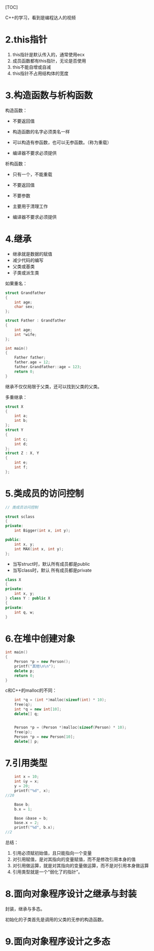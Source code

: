 [TOC]



C++的学习，看到是编程达人的视频



# 2.this指针

1.  this指针是默认传入的，通常使用ecx
2.  成员函数都有this指针，无论是否使用
3.  this不能自增或自减
4.  this指针不占用结构体的宽度



# 3.构造函数与析构函数

构造函数：

-   不要返回值

-   构造函数的名字必须类名一样

-   可以构造有参函数，也可以无参函数。（称为重载）

-   编译器不要求必须提供 



析构函数：

-   只有一个，不能重载

-   不要返回值
-   不要参数
-   主要用于清理工作
-   编译器不要求必须提供

# 4.继承

-   继承就是数据的赋值
-   减少代码的编写
-   父类或基类
-   子类或派生类

如果重名：

```c++
struct Grandfather
{
    int age;
    char sex;
};

struct Father : Grandfather
{
    int age;
    int *wife;
};

int main()
{
    Father father;
    father.age = 12;
    father.Grandfather::age = 123;
    return 0;
}
```

继承不仅仅局限于父类，还可以找到父类的父类。

多重继承：

```c++
struct X
{
    int a;
    int b;
};
struct Y
{
    int c;
    int d;
};
struct Z : X, Y
{
    int e;
    int f;
};
```

# 5.类成员的访问控制

```c++
// 类成员访问控制
 
struct sclass
{
private:
    int Bigger(int x, int y);

public:
    int x, y;
    int MAX(int x, int y);
};

```

-   当写struct时，默认所有成员都是public
-   当写class时，默认 所有成员都是private

```c++
class X
{
private:
    int x, y;
} class Y : public X
{
private:
    int q, w;
}
```

# 6.在堆中创建对象

```c++
int main()
{
    Person *p = new Person();
    printf("其他\n\n");
    delete p;
    return 0;
}
```



c和C++的malloc的不同：

```c++
    int *q = (int *)malloc(sizeof(int) * 10);
    free(q);
    int *q = new int[10];
    delete[] q;


    Person *p = (Person *)malloc(sizeof(Person) * 10);
    free(p);
    Person *p = new Person[10];
    delete[] p;
```

# 7.引用类型

```c++
    int x = 10;
    int &y = x;
    y = 20;
    printf("%d", x);
//20

    Base b;
    b.x = 1;

    Base &base = b;
    base.x = 2;
    printf("%d", b.x);
//2
```



总结：

1.  引用必须赋初始值，且只能指向一个变量
2.  对引用赋值，是对其指向的变量赋值，而不是修改引用本身的值
3.  对引用做运算，就是对其指向的变量做运算，而不是对引用本身做运算
4.  引用类型就是一个“弱化了的指针”。

# 8.面向对象程序设计之继承与封装

封装，继承与多态。



初始化的子类首先是调用的父类的无参的构造函数。

# 9.面向对象程序设计之多态

